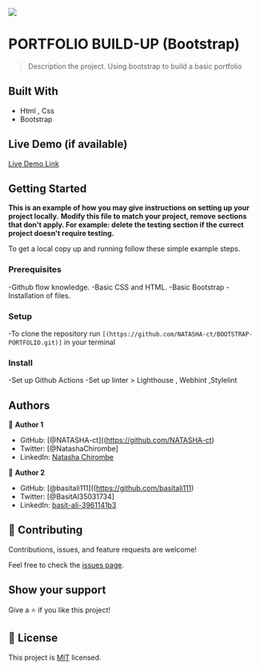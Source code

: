 ![](https://img.shields.io/badge/Microverse-blueviolet)

# PORTFOLIO BUILD-UP (Bootstrap)

> Description the project.
Using bootstrap to build a basic portfolio


## Built With

- Html , Css
- Bootstrap

## Live Demo (if available)

[Live Demo Link]( https://natasha-ct.github.io/BOOTSTRAP-PORTFOLIO/)


## Getting Started

**This is an example of how you may give instructions on setting up your project locally.**
**Modify this file to match your project, remove sections that don't apply. For example: delete the testing section if the currect project doesn't require testing.**


To get a local copy up and running follow these simple example steps.

### Prerequisites
-Github flow knowledge.
-Basic CSS and HTML.
-Basic Bootstrap
-Installation of files.

### Setup
-To clone the repository run `[(https://github.com/NATASHA-ct/BOOTSTRAP-PORTFOLIO.git)]` in your terminal

### Install
-Set up Github Actions
-Set up linter > Lighthouse , Webhint ,Stylelint


## Authors

👤 **Author 1**

- GitHub: [@NATASHA-ct]((https://github.com/NATASHA-ct)
- Twitter: [@NatashaChirombe]
- LinkedIn: [Natasha Chirombe](linkedin.com/in/natasha-chirombe-1531aa17b)

👤 **Author 2**

- GitHub: [@basitali111]((https://github.com/basitali111)
- Twitter: [@BasitAl35031734]
- LinkedIn: [basit-ali-3961141b3](https://www.linkedin/in/basit-ali-3961141b3)

## 🤝 Contributing

Contributions, issues, and feature requests are welcome!

Feel free to check the [issues page](../../issues/).

## Show your support

Give a ⭐️ if you like this project!

## 📝 License

This project is [MIT](./MIT.md) licensed.
